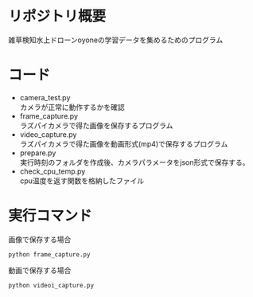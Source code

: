 # リポジトリ概要
雑草検知水上ドローンoyoneの学習データを集めるためのプログラム

# コード
* camera_test.py  
カメラが正常に動作するかを確認
* frame_capture.py  
ラズパイカメラで得た画像を保存するプログラム
* video_capture.py  
ラズパイカメラで得た画像を動画形式(mp4)で保存するプログラム
* prepare.py  
実行時刻のフォルダを作成後、カメラパラメータをjson形式で保存する。
* check_cpu_temp.py  
cpu温度を返す関数を格納したファイル

# 実行コマンド
画像で保存する場合
```
python frame_capture.py
```
動画で保存する場合
```
python videoi_capture.py
```